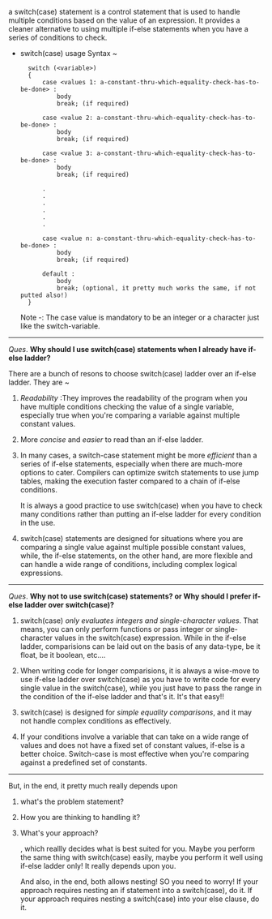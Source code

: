 a switch(case) statement is a control statement that is used to handle multiple conditions based on the value of an expression. It provides a cleaner alternative to using multiple if-else statements when you have a series of conditions to check.

* switch(case) usage Syntax ~

        switch (<variable>)
        {
            case <values 1: a-constant-thru-which-equality-check-has-to-be-done> :
                body
                break; (if required)
    
            case <value 2: a-constant-thru-which-equality-check-has-to-be-done> :
                body
                break; (if required)
    
            case <value 3: a-constant-thru-which-equality-check-has-to-be-done> :
                body
                break; (if required)
    
            .
            .
            .
            .
            .
            .
    
            case <value n: a-constant-thru-which-equality-check-has-to-be-done> :
                body
                break; (if required)
    
            default :
                body 
                break; (optional, it pretty much works the same, if not putted also!)
        }
    Note -: The case value is mandatory to be an integer or a character just like the switch-variable.
-------------------------------------------------------------
_Ques_. **Why should I use switch(case) statements when I already have if-else ladder?**

There are a bunch of resons to choose switch(case) ladder over an if-else ladder. They are ~

01. _Readability_ :They improves the readability of the program when you have multiple conditions checking the value of a single variable, especially true when you're comparing a variable against multiple constant values.

02. More _concise_ and _easier_ to read than an if-else ladder.

03. In many cases, a switch-case statement might be more _efficient_ than a series of if-else statements, especially when there are much-more options to cater. Compilers can optimize switch statements to use jump tables, making the execution faster compared to a chain of if-else conditions. 
    
    It is always a good practice to use switch(case) when you have to check many conditions rather than putting an if-else ladder for every condition in the use.

04. switch(case) statements are designed for situations where you are comparing a single value against multiple possible constant values, while, the if-else statements, on the other hand, are more flexible and can handle a wide range of conditions, including complex logical expressions.
-------------------------------------------------------------

_Ques_. **Why not to use switch(case) statements? or Why should I prefer if-else ladder over switch(case)?**

01. switch(case) _only evaluates integers and single-character values_. That means, you can only perform functions or pass integer or single-character values in the switch(case) expression. While in the if-else ladder, comparisions can be laid out on the basis of any data-type, be it float, be it boolean, etc....

02. When writing code for longer comparisions, it is always a wise-move to use if-else ladder over switch(case) as you have to write code for every single value in the switch(case), while you just have to pass the range in the condition of the if-else ladder and that's it. It's that easy!!

03. switch(case) is designed for _simple equality comparisons_, and it may not handle complex conditions as effectively.

04. If your conditions involve a variable that can take on a wide range of values and does not have a fixed set of constant values, if-else is a better choice. Switch-case is most effective when you're comparing against a predefined set of constants.
-------------------------------------------------------------

But, in the end, it pretty much really depends upon 

01. what's the problem statement?
02. How you are thinking to handling it?
03. What's your approach?

    , which reallly decides what is best suited for you. Maybe you perform the same thing with switch(case) easily, maybe you perform it well using if-else ladder only! It really depends upon you.

    And also, in the end, both allows nesting! SO you need to worry! If your approach requires nesting an if statement into a switch(case), do it. If your approach requires nesting a switch(case) into your else clause, do it.
